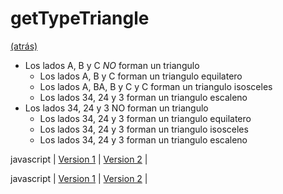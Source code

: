 # getTypeTriangle

[(atrás)](./README.md)

* Los lados A, B y C *NO* forman un triangulo
   * Los lados A, B y C forman un triangulo equilatero
   * Los lados A, BA, B y C y C forman un triangulo isosceles
   * Los lados 34, 24 y 3 forman un triangulo escaleno
* Los lados 34, 24 y 3 NO forman un triangulo
   * Los lados 34, 24 y 3 forman un triangulo equilatero
   *  Los lados 34, 24 y 3 forman un triangulo isosceles
   * Los lados 34, 24 y 3 forman un triangulo escaleno



javascript
|
[Version 1](https://github.com/USantaTecla-mathematics/javascript/blob/master/sentenciasAlternativas/Tipos%20de%20Triangulo.%20Version1/Tipos%20de%20triangulo.%20Version1.js)
|
[Version 2](https://github.com/USantaTecla-mathematics/javascript/blob/master/sentenciasAlternativas/Tipos%20de%20Triangulo.%20Version2/Tipos%20de%20Triangulo.%20Version2.js)
|


javascript
|
[Version 1](https://github.com/USantaTecla-mathematics/javascript/blob/master/funciones/Tipos%20de%20triangulo.%20Version1/Tipos%20de%20triangulo.%20Version1.js)
|
[Version 2](https://github.com/USantaTecla-mathematics/javascript/blob/master/funciones/Tipos%20de%20triangulo.%20Version2/Tipos%20de%20triangulo.%20Version2.js)
|

